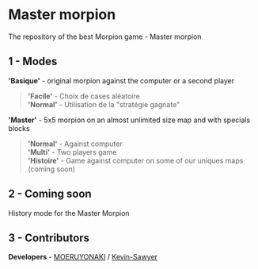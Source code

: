# Master morpion

The repository of the best Morpion game - Master morpion

## 1 - Modes

**'Basique'** - original morpion against the computer or a second player
> **'Facile'** - Choix de cases aléatoire  
> **'Normal'** - Utilisation de la "stratégie gagnate"  
  
**'Master'** - 5x5 morpion on an almost unlimited size map and with specials blocks
> **'Normal'** - Against computer  
> **'Multi'** - Two players game  
> **'Histoire'** - Game against computer on some of our uniques maps (coming soon)  

## 2 - Coming soon

History mode for the Master Morpion

## 3 - Contributors

**Developers** - [MOERUYONAKI](https://github.com/MOERUYONAKI) / [Kevin-Sawyer](https://github.com/Kevin-Sawyer)
